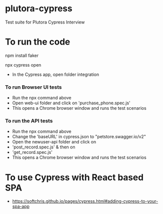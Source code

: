 # plutora-cypress
Test suite for Plutora Cypress Interview

# To run the code

npm install faker

npx cypress open

- In the Cypress app, open folder integration

### To run Browser UI tests
- Run the npx command above 
- Open web-ui folder and click on 'purchase_phone.spec.js'
- This opens a Chrome browser window and runs the test scenarios

### To run the API tests
- Run the npx command above
- Change the 'baseURL' in cypress.json to "petstore.swagger.io/v2" 
- Open the newuser-api folder and click on
- 'post_record.spec.js' & then on
- 'get_record.spec.js'
- This opens a Chrome browser window and runs the test scenarios

# To use Cypress with React based SPA
- https://softchris.github.io/pages/cypress.html#adding-cypress-to-your-spa-app
